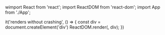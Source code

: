 wimport React from 'react';
import ReactDOM from 'react-dom';
import App from './App';

it('renders without crashing', () => {
  const div = document.createElement('div')
  ReactDOM.render(<App />, div);
})